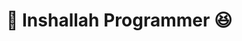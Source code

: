 #  🥰 Inshallah Programmer 😆

<!---
Hypebim/Hypebim is a ✨ special ✨ repository because its `README.md` (this file) appears on your GitHub profile.
You can click the Preview link to take a look at your changes.
--->
